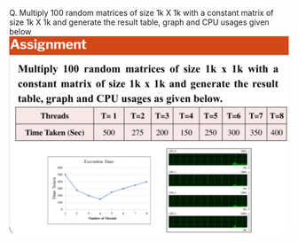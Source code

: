 Q. Multiply 100 random matrices of size 1k X 1k with a constant matrix of size 1k X 1k and generate the result table, graph and CPU usages given below ![alt text](image.png)